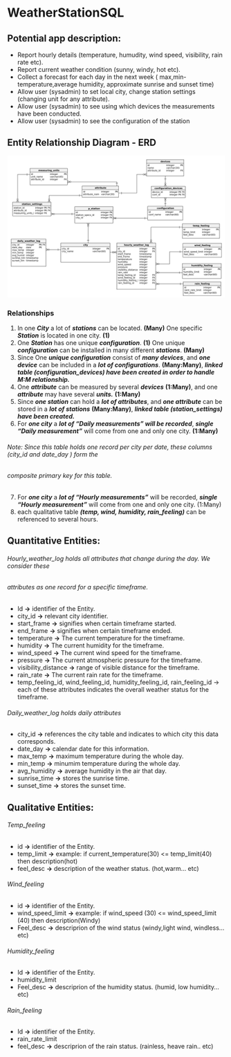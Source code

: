 # WeatherStationSQL
## Potential app description:
* Report hourly details (temperature, humudity, wind speed, visibility, rain rate etc).
* Report current weather condition (sunny, windy, hot etc).
* Collect a forecast for each day in the next week ( max,min-temperature,average humidity,
approximate sunrise and sunset time)
* Allow user (sysadmin) to set local city, change station settings (changing unit for any attribute).
* Allow user (sysadmin) to see using which devices the measurements have been conducted.
* Allow user (sysadmin) to see the configuration of the station
## Entity Relationship Diagram - ERD
![](assets/images/ERDfull.png)

### Relationships
1. In one ***City*** a lot of ***stations*** can be located. **(Many)**
 One specific ***Station*** is located in one city. **(1)**
2. One ***Station*** has one unique ***configuration***. **(1)**
 One unique ***configuration*** can be installed in many different ***stations***. **(Many)**
3. Since One ***unique configuration*** consist of ***many devices***, and ***one device*** can be included in a ***lot of
configurations***. **(Many:Many)**, ***linked table (configuration_devices) have been created in order to handle
M:M relationship.***
4. One ***attribute*** can be measured by several ***devices*** **(1:Many)**, and one ***attribute*** may have several ***units.***
**(1:Many)**
5. Since ***one station*** can hold a ***lot of attributes***, and ***one attribute*** can be stored in a ***lot of stations***
**(Many:Many)**, ***linked table (station_settings) have been created.***
6. For ***one city*** a ***lot of “Daily measurements” will be recorded***, ***single “Daily measurement”*** will come from
one and only one city. **(1:Many)**
###### Note: Since this table holds one record per city per date, these columns (city_id and date_day ) form the
###### composite primary key for this table.
7. For ***one city*** a ***lot of “Hourly measurements”*** will be recorded, ***single “Hourly measurement”*** will come
from one and only one city. (1:Many)
8. each qualitative table ***(temp, wind, humidity, rain_feeling)*** can be referenced to several hours.


## Quantitative Entities:

###### Hourly_weather_log holds all attributes that change during the day. We consider these
###### attributes as one record for a specific timeframe.
* Id **->**  identifier of the Entity.
* city_id **->** relevant city identifier.
* start_frame **->**  signifies when certain timeframe started.
* end_frame **->**  signifies when certain timeframe ended.
* temperature **->**  The current temperature for the timeframe.
* humidity **->**  The current humidity for the timeframe.
* wind_speed **->**  The current wind speed for the timeframe.
* pressure **->**  The current atmospheric pressure for the timeframe.
* visibility_distance **->**  range of visible distance for the timeframe.
* rain_rate **->**  The current rain rate for the timeframe.
* temp_feeling_id, wind_feeling_id, humidity_feeling_id, rain_feeling_id -> each of these attributes
indicates the overall weather status for the timeframe.

###### Daily_weather_log holds daily attributes
* city_id **->**  references the city table and indicates to which city this data corresponds.
* date_day **->**  calendar date for this information.
* max_temp **->**  maximum temperature during the whole day.
* min_temp **->**  minumim temperature during the whole day.
* avg_humidity **->**  average humidity in the air that day.
* sunrise_time **->**  stores the sunrise time.
* sunset_time **->**  stores the sunset time.

## Qualitative Entities:
###### Temp_feeling
* id **->**  identifier of the Entity.
* temp_limit **->**  example: if current_temperature(30) <= temp_limit(40) then description(hot)
* feel_desc **->**  description of the weather status. (hot,warm… etc)
###### Wind_feeling
* id **->**  identifier of the Entity.
* wind_speed_limit **->**  example: if wind_speed (30) <= wind_speed_limit (40) then description(Windy)
* Feel_desc **->**  descriprion of the wind status (windy,light wind, windless… etc)
###### Humidity_feeling
* Id **->**  identifier of the Entity.
* humidity_limit
* Feel_desc **->**  descriprion of the humidity status. (humid, low humidity… etc)
###### Rain_feeling
* Id **->**  identifier of the Entity.
* rain_rate_limit
* feel_desc **->**  descriprion of the rain status. (rainless, heave rain.. etc)
